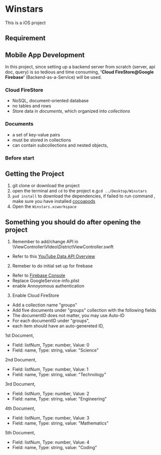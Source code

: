 # Winstars
This is a iOS project

## Requirement 

## Mobile App Development
In this project, since setting up a backend server from scratch (server, api doc, query) is so tedious and time consuming, **'Cloud FireStore@Google Firebase'** (Backend-as-a-Service)  will be used.

### Cloud FireStore
- NoSQL, document-oriented database
- no tables and rows
- Store data in *documents*, which organized into *collections*

### Documents
-   a set of key-value pairs
-  must be stored in collections
- can contain subcollections and nested objects,


### Before start

## Getting the Project
1. git clone or download the project
2. open the terminal and `cd` to the project e.g`cd ../Desktop/Winstars`
3. `pod install` to download the dependencies, if failed to run command , make sure you have installed [cocoapods](https://cocoapods.org/)
4. Open the `Winstars.xcworkspace`



## Something you should do after opening the project
1. Remember to add/change API in \ViewController\VIdeo\DistrictViewController.swift
 - Refer to this [YouTube Data API Overview](https://developers.google.com/youtube/v3/getting-started)
2. Remeber to do initial set up for firebase
- Refer to [Firebase Console](https://console.firebase.google.com/ )
- Replace GoogleService-info.plist
- enable Annoyomous authentication
  
3. Enable Cloud FireStore
- Add a collection name "groups"
- Add five documents under "groups" collection with the following fields
- The documentID does not matter, you may use Auto-ID
- For each documentID under "groups",
- each item should have an auto-genereted ID,

1st Document, 
- Field: listNum, Type: number, Value: 0
- Field: name, Type: string, value: "Science"

2nd Document, 
- Field: listNum, Type: number, Value: 1
- Field: name, Type: string, value: "Technology"

3rd Document, 
- Field: listNum, Type: number, Value: 2
- Field: name, Type: string, value: "Engineering"

4th Document, 
- Field: listNum, Type: number, Value: 3
- Field: name, Type: string, value: "Mathematics"

5th Document, 
- Field: listNum, Type: number, Value: 4
- Field: name, Type: string, value: "Coding"
